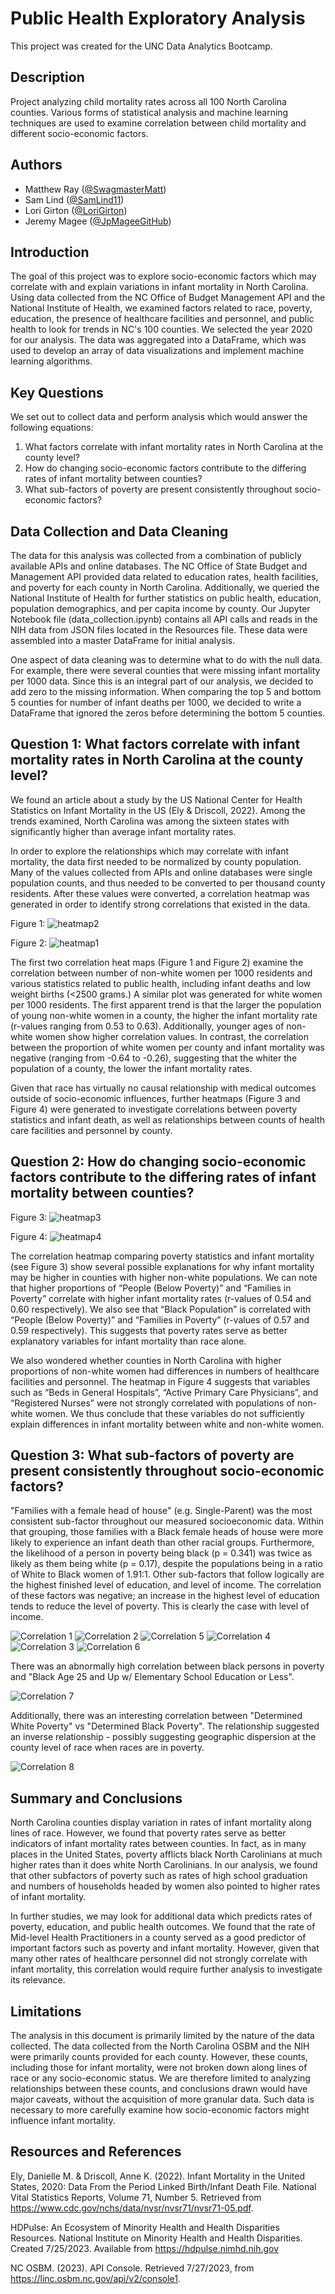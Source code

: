 # Public Health Exploratory Analysis
This project was created for the UNC Data Analytics Bootcamp.

## Description
Project analyzing child mortality rates across all 100 North Carolina counties.
Various forms of statistical analysis and machine learning techniques are used to examine correlation between child mortality and different socio-economic factors.

## Authors
- Matthew Ray ([@SwagmasterMatt](https://github.com/SwagmasterMatt))
- Sam Lind ([@SamLind11](https://github.com/SamLind11))
- Lori Girton ([@LoriGirton](https://github.com/lorigirton))
- Jeremy Magee ([@JpMageeGitHub](https://github.com/JpMageeGitHub))

## Introduction

The goal of this project was to explore socio-economic factors which may correlate with and explain variations in infant mortality in North Carolina.  Using data collected from the NC Office of Budget Management API and the National Institute of Health, we examined factors related to race, poverty, education, the presence of healthcare facilities and personnel, and public health to look for trends in NC's 100 counties.  We selected the year 2020 for our analysis.  The data was aggregated into a DataFrame, which was used to develop an array of data visualizations and implement machine learning algorithms.  

## Key Questions
We set out to collect data and perform analysis which would answer the following equations:

1.  What factors correlate with infant mortality rates in North Carolina at the county level?
2.	How do changing socio-economic factors contribute to the differing rates of infant mortality between counties?
3.	What sub-factors of poverty are present consistently throughout socio-economic factors?

## Data Collection and Data Cleaning
The data for this analysis was collected from a combination of publicly available APIs and online databases.  The NC Office of State Budget and Management API provided data related to education rates, health facilities, and poverty for each county in North Carolina.  Additionally, we queried the National Institute of Health for further statistics on public health, education, population demographics, and per capita income by county.  Our Jupyter Notebook file (data_collection.ipynb) contains all API calls and reads in the NIH data from JSON files located in the Resources file.  These data were assembled into a master DataFrame for initial analysis.

One aspect of data cleaning was to determine what to do with the null data. For example, there were several counties that were missing infant mortality per 1000 data. Since this is an integral part of our analysis, we decided to add zero to the missing information. When comparing the top 5 and bottom 5 counties for number of infant deaths per 1000, we decided to write a DataFrame that ignored the zeros before determining the bottom 5 counties.

## Question 1: What factors correlate with infant mortality rates in North Carolina at the county level?

We found an article about a study by the US National Center for Health Statistics on Infant Mortality in the US (Ely & Driscoll, 2022). Among the trends examined, North Carolina was among the sixteen states with significantly higher than average infant mortality rates.

In order to explore the relationships which may correlate with infant mortality, the data first needed to be normalized by county population.  Many of the values collected from APIs and online databases were single population counts, and thus needed to be converted to per thousand county residents.  After these values were converted, a correlation heatmap was generated in order to identify strong correlations that existed in the data.

Figure 1: ![heatmap2](https://github.com/SwagmasterMatt/Public-Health-Exploratory-Analysis/assets/131621692/fee25f78-c81c-41dc-b0a9-58731a87dfc1)

Figure 2: ![heatmap1](https://github.com/SwagmasterMatt/Public-Health-Exploratory-Analysis/assets/131621692/6e5eeaec-e9fb-43d2-9722-53381e44e4ec)

The first two correlation heat maps (Figure 1 and Figure 2) examine the correlation between number of non-white women per 1000 residents and various statistics related to public health, including infant deaths and low weight births (<2500 grams.)  A similar plot was generated for white women per 1000 residents.  The first apparent trend is that the larger the population of young non-white women in a county, the higher the infant mortality rate (r-values ranging from 0.53 to 0.63).  Additionally, younger ages of non-white women show higher correlation values.  In contrast, the correlation between the proportion of white women per county and infant mortality was negative (ranging from -0.64 to -0.26), suggesting that the whiter the population of a county, the lower the infant mortality rates.

Given that race has virtually no causal relationship with medical outcomes outside of socio-economic influences, further heatmaps (Figure 3 and Figure 4) were generated to investigate correlations between poverty statistics and infant death, as well as relationships between counts of health care facilities and personnel by county.


## Question 2: How do changing socio-economic factors contribute to the differing rates of infant mortality between counties?

Figure 3: ![heatmap3](https://github.com/SwagmasterMatt/Public-Health-Exploratory-Analysis/assets/131621692/ba8b2abc-109a-47c1-aabf-49a42de47d42)

Figure 4: ![heatmap4](https://github.com/SwagmasterMatt/Public-Health-Exploratory-Analysis/assets/131621692/e655cfcc-cf0f-4ca9-9931-aabc9235afaa)

The correlation heatmap comparing poverty statistics and infant mortality (see Figure 3) show several possible explanations for why infant mortality may be higher in counties with higher non-white populations.  We can note that higher proportions of “People (Below Poverty)” and “Families in Poverty” correlate with higher infant mortality rates (r-values of 0.54 and 0.60 respectively).  We also see that “Black Population” is correlated with “People (Below Poverty)” and “Families in Poverty” (r-values of 0.57 and 0.59 respectively).  This suggests that poverty rates serve as better explanatory variables for infant mortality than race alone.

We also wondered whether counties in North Carolina with higher proportions of non-white women had differences in numbers of healthcare facilities and personnel.  The heatmap in Figure 4 suggests that variables such as “Beds in General Hospitals”, “Active Primary Care Physicians”, and “Registered Nurses” were not strongly correlated with populations of non-white women.  We thus conclude that these variables do not sufficiently explain differences in infant mortality between white and non-white women.

## Question 3: What sub-factors of poverty are present consistently throughout socio-economic factors?

"Families with a female head of house" (e.g. Single-Parent) was the most consistent sub-factor throughout our measured socioeconomic data. Within that grouping, those families with a Black female heads of house were more likely to experience an infant death than other racial groups.  Furthermore, the likelihood of a person in poverty being black (p = 0.341) was twice as likely as them being white (p = 0.17), despite the populations being in a ratio of White to Black women of 1.91:1. Other sub-factors that follow logically are the highest finished level of education, and level of income. The correlation of these factors was negative; an increase in the highest level of education tends to reduce the level of poverty. This is clearly the case with level of income.

![Correlation 1](https://github.com/SwagmasterMatt/Public-Health-Exploratory-Analysis/assets/133460903/84f90e6f-dbee-4da0-b6a7-f17d36e7221e)
![Correlation 2](https://github.com/SwagmasterMatt/Public-Health-Exploratory-Analysis/assets/133460903/d3094610-fda3-4cf6-a4f6-e9c2b0189929)
![Correlation 5](https://github.com/SwagmasterMatt/Public-Health-Exploratory-Analysis/assets/133460903/d4266c1a-6f9f-487a-9d3d-6c7b8874d62c)
![Correlation 4](https://github.com/SwagmasterMatt/Public-Health-Exploratory-Analysis/assets/133460903/141272b9-c6d9-4951-b6bc-7bd4c6845b53)
![Correlation 3](https://github.com/SwagmasterMatt/Public-Health-Exploratory-Analysis/assets/133460903/666f4c82-a5d9-46e0-996f-062e58267a1a)
![Correlation 6](https://github.com/SwagmasterMatt/Public-Health-Exploratory-Analysis/assets/133460903/ee424cb8-d729-46d3-820e-15b3a120a713)

There was an abnormally high correlation between black persons in poverty and "Black Age 25 and Up w/ Elementary School Education or Less".

![Correlation 7](https://github.com/SwagmasterMatt/Public-Health-Exploratory-Analysis/assets/133460903/5e26673b-27fb-4765-83d3-9d780dd8bb4d)

Additionally, there was an interesting correlation between "Determined White Poverty" vs "Determined Black Poverty". The relationship suggested an inverse relationship - possibly suggesting geographic dispersion at the county level of race when races are in poverty.

![Correlation 8](https://github.com/SwagmasterMatt/Public-Health-Exploratory-Analysis/assets/133460903/43b9e6ef-548d-4035-a513-496e5182fa1f)

## Summary and Conclusions

North Carolina counties display variation in rates of infant mortality along lines of race.  However, we found that poverty rates serve as better indicators of infant mortality rates between counties.  In fact, as in many places in the United States, poverty afflicts black North Carolinians at much higher rates than it does white North Carolinians.  In our analysis, we found that other subfactors of poverty such as rates of high school graduation and numbers of households headed by women also pointed to higher rates of infant mortality.  

In further studies, we may look for additional data which predicts rates of poverty, education, and public health outcomes.  We found that the rate of Mid-level Health Practitioners in a county served as a good predictor of important factors such as poverty and infant mortality.  However, given that many other rates of healthcare personnel did not strongly correlate with infant mortality, this correlation would require further analysis to investigate its relevance.

## Limitations

The analysis in this document is primarily limited by the nature of the data collected.  The data collected from the North Carolina OSBM and the NIH were primarily counts provided for each county.  However, these counts, including those for infant mortality, were not broken down along lines of race or any socio-economic status.  We are therefore limited to analyzing relationships between these counts, and conclusions drawn would have major caveats, without the acquisition of more granular data. Such data is necessary to more carefully examine how socio-economic factors might influence infant mortality.

## Resources and References

Ely, Danielle M. & Driscoll, Anne K. (2022). Infant Mortality in the United States, 2020: Data From the Period Linked Birth/Infant Death File. National Vital Statistics Reports,  Volume 71, Number 5. Retrieved from https://www.cdc.gov/nchs/data/nvsr/nvsr71/nvsr71-05.pdf.

HDPulse: An Ecosystem of Minority Health and Health Disparities Resources. National Institute on Minority Health and Health Disparities. Created 7/25/2023. Available from https://hdpulse.nimhd.nih.gov

NC OSBM. (2023). API Console. Retrieved 7/27/2023, from https://linc.osbm.nc.gov/api/v2/console1.


